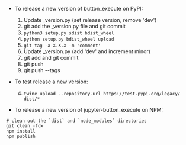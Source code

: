 - To release a new version of button_execute on PyPI:

  1. Update _version.py (set release version, remove 'dev')
  2. git add the _version.py file and git commit
  3. `python3 setup.py sdist bdist_wheel`
  4. `python setup.py bdist_wheel upload`
  5. `git tag -a X.X.X -m 'comment'`
  6. Update _version.py (add 'dev' and increment minor)
  7. git add and git commit
  8. git push
  9. git push --tags

- To test release a new version:

  4. `twine upload --repository-url https://test.pypi.org/legacy/ dist/*`

- To release a new version of jupyter-button_execute on NPM:

```
# clean out the `dist` and `node_modules` directories
git clean -fdx
npm install
npm publish
```